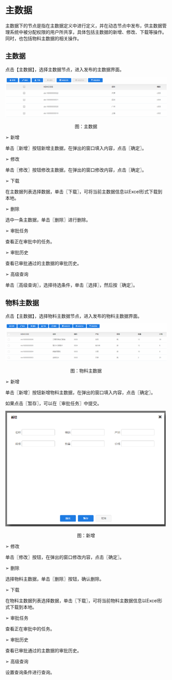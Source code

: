 # 主数据

主数据下的节点是指在主数据定义中进行定义，并在动态节点中发布，供主数据管理系统中被分配权限的用户所共享，具体包括主数据的新增、修改、下载等操作。同时，也包括物料主数据的相关操作。

## 主数据

点击【主数据】，选择主数据节点，进入发布的主数据界面。

![](/articles/mdm/5-/images/image77.png)
 
<p align="center">图：主数据</p>


 

➢ 新增

单击〖新增〗按钮新增主数据，在弹出的窗口填入内容，点击〖确定〗。

➢ 修改

单击〖修改〗按钮修改主数据，在弹出的窗口修改内容，点击〖确定〗。

➢ 下载

在主数据列表选择数据，单击〖下载〗，可将当前主数据信息以Excel形式下载到本地。

➢ 删除

选中一条主数据，单击〖删除〗进行删除。

➢ 审批任务

查看正在审批中的任务。

➢ 审批历史

查看已审批通过的主数据的审批历史。

➢ 高级查询

单击〖高级查询〗，选择待选条件，单击〖选择〗，然后按〖确定〗。

## 物料主数据

点击【主数据】，选择物料主数据节点，进入发布的物料主数据界面。

![](/articles/mdm/5-/images/image78.png)
 
<p align="center">图：物料主数据</p>



➢ 新增

单击〖新增〗按钮新增物料主数据，在弹出的窗口填入内容，点击〖确定〗。

如果点击〖暂存〗，可以在〖审批任务〗中提交。

![](/articles/mdm/5-/images/image79.png)
 
<p align="center">图：新增</p> 

➢ 修改

单击〖修改〗按钮，在弹出的窗口修改内容，点击〖确定〗。


➢ 删除

选择物料主数据，单击〖删除〗按钮，确认删除。


➢ 下载

在物料主数据列表选择数据，单击〖下载〗，可将当前物料主数据信息以Excel形式下载到本地。


➢ 审批任务

查看正在审批中的任务。


➢ 审批历史

查看已审批通过的主数据的审批历史。


➢ 高级查询

设置查询条件进行查询。
